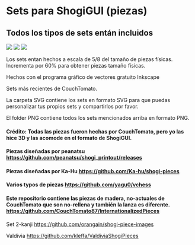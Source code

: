 # Sets para ShogiGUI (piezas)
## Todos los tipos de sets entán incluidos

<img src="https://github.com/Little-Magician/ShogiGUI-piece-sets/blob/master/PNG/Kanji%20P.png">
<img src="https://github.com/Little-Magician/ShogiGUI-piece-sets/blob/master/PNG/2-Kanji%20orangain%20W.png">
<img src="https://github.com/Little-Magician/ShogiGUI-piece-sets/blob/master/PNG/International.png">

Los sets entan hechos a escala de 5/8 del tamaño de piezas físicas. Incrementa por 60% para obtener piezas tamaño físicas.

Hechos con el programa gráfico de vectores gratuito Inkscape

Sets más recientes de CouchTomato.

La carpeta SVG contiene los sets en formato SVG para que puedas personalizar tus propios sets y compartirlos por favor.

El folder PNG contiene todos los sets mencionados arriba en formato PNG.

#### Crédito: Todas las piezas fueron hechas por CouchTomato, pero yo las hice 3D y las acomode en el formato de ShogiGUI.

#### Piezas diseñadas por peanatsu https://github.com/peanatsu/shogi_printout/releases

#### Piezas diseñadas por Ka-Hu https://github.com/Ka-hu/shogi-pieces

#### Varios typos de piezas https://github.com/yagu0/vchess

#### Este repositorio contiene las piezas de madera, no-actuales de CouchTomato que son no-rellena y también la lanza es diferente. https://github.com/CouchTomato87/InternationalizedPieces

Set 2-kanji  https://github.com/orangain/shogi-piece-images 

Valdivia https://github.com/kleffa/ValdiviaShogiPieces
